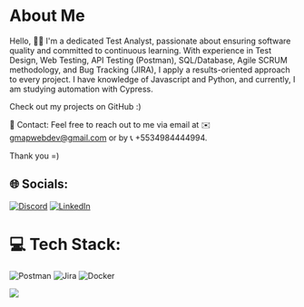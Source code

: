 # About Me
Hello, 👋🏽
I'm a dedicated Test Analyst, passionate about ensuring software quality and committed to continuous learning. With experience in Test Design, Web Testing, API Testing (Postman), SQL/Database, Agile SCRUM methodology, and Bug Tracking (JIRA), I apply a results-oriented approach to every project. I have knowledge of Javascript and Python, and currently, I am studying automation with Cypress.

Check out my projects on GitHub :)


📧 Contact:
Feel free to reach out to me via email at ✉️ gmapwebdev@gmail.com or by 📞 +5534984444994.

Thank you =)


## 🌐 Socials:
[![Discord](https://img.shields.io/badge/Discord-%237289DA.svg?logo=discord&logoColor=white)](https://discord.gg/5VTYh76C) [![LinkedIn](https://img.shields.io/badge/LinkedIn-%230077B5.svg?logo=linkedin&logoColor=white)](https://linkedin.com/in/gmapwebdev) 

# 💻 Tech Stack:
![Postman](https://img.shields.io/badge/Postman-FF6C37?style=plastic&logo=postman&logoColor=white) ![Jira](https://img.shields.io/badge/jira-%230A0FFF.svg?style=plastic&logo=jira&logoColor=white) ![Docker](https://img.shields.io/badge/docker-%230db7ed.svg?style=plastic&logo=docker&logoColor=white)

[![](https://visitcount.itsvg.in/api?id=gmap888&icon=0&color=1)](https://visitcount.itsvg.in)

